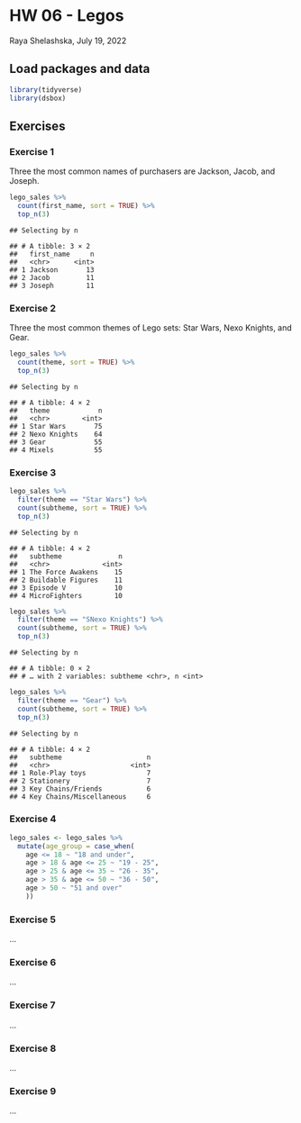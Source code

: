 HW 06 - Legos
================
Raya Shelashska,
July 19, 2022

## Load packages and data

``` r
library(tidyverse)
library(dsbox)
```

## Exercises

### Exercise 1

Three the most common names of purchasers are Jackson, Jacob, and
Joseph.

``` r
lego_sales %>%
  count(first_name, sort = TRUE) %>%
  top_n(3)
```

    ## Selecting by n

    ## # A tibble: 3 × 2
    ##   first_name     n
    ##   <chr>      <int>
    ## 1 Jackson       13
    ## 2 Jacob         11
    ## 3 Joseph        11

### Exercise 2

Three the most common themes of Lego sets: Star Wars, Nexo Knights, and
Gear.

``` r
lego_sales %>%
  count(theme, sort = TRUE) %>%
  top_n(3)
```

    ## Selecting by n

    ## # A tibble: 4 × 2
    ##   theme            n
    ##   <chr>        <int>
    ## 1 Star Wars       75
    ## 2 Nexo Knights    64
    ## 3 Gear            55
    ## 4 Mixels          55

### Exercise 3

``` r
lego_sales %>%
  filter(theme == "Star Wars") %>%
  count(subtheme, sort = TRUE) %>%
  top_n(3)
```

    ## Selecting by n

    ## # A tibble: 4 × 2
    ##   subtheme              n
    ##   <chr>             <int>
    ## 1 The Force Awakens    15
    ## 2 Buildable Figures    11
    ## 3 Episode V            10
    ## 4 MicroFighters        10

``` r
lego_sales %>%
  filter(theme == "SNexo Knights") %>%
  count(subtheme, sort = TRUE) %>%
  top_n(3)
```

    ## Selecting by n

    ## # A tibble: 0 × 2
    ## # … with 2 variables: subtheme <chr>, n <int>

``` r
lego_sales %>%
  filter(theme == "Gear") %>%
  count(subtheme, sort = TRUE) %>%
  top_n(3)
```

    ## Selecting by n

    ## # A tibble: 4 × 2
    ##   subtheme                     n
    ##   <chr>                    <int>
    ## 1 Role-Play toys               7
    ## 2 Stationery                   7
    ## 3 Key Chains/Friends           6
    ## 4 Key Chains/Miscellaneous     6

### Exercise 4

``` r
lego_sales <- lego_sales %>%
  mutate(age_group = case_when(
    age <= 18 ~ "18 and under",
    age > 18 & age <= 25 ~ "19 - 25",
    age > 25 & age <= 35 ~ "26 - 35",
    age > 35 & age <= 50 ~ "36 - 50", 
    age > 50 ~ "51 and over"
    ))
```

### Exercise 5

…

### Exercise 6

…

### Exercise 7

…

### Exercise 8

…

### Exercise 9

…
